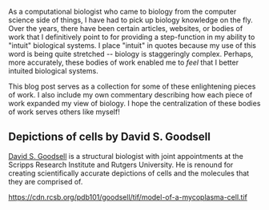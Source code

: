 

As a computational biologist who came to biology from the computer science side of things, I have had to pick up biology knowledge on the fly. Over the years, there have been certain articles, websites, or bodies of work that I definitively point to for providing a step-function in my ability to "intuit" biological systems. I place "intuit" in quotes because my use of this word is being quite stretched -- biology is staggeringly complex. Perhaps, more accurately, these bodies of work enabled me to _feel_ that I better intuited biological systems.

This blog post serves as a collection for some of these enlightening pieces of work. I also include my own commentary describing how each piece of work expanded my view of biology. I hope the centralization of these bodies of work serves others like myself!


Depictions of cells by David S. Goodsell
----------------------------------------

[David S. Goodsell](https://en.wikipedia.org/wiki/David_Goodsell) is a structural biologist with joint appointments at the Scripps Research Institute and Rutgers University. He is renound for creating scientifically accurate depictions of cells and the molecules that they are comprised of. 



https://cdn.rcsb.org/pdb101/goodsell/tif/model-of-a-mycoplasma-cell.tif
